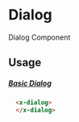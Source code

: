 # Dialog

Dialog Component

## Usage

##### [Basic Dialog](/?path=/story/ondevelopment-dialog--basic-dialog)
```html
  <x-dialog>
  </x-dialog>
```